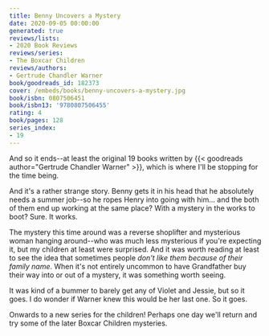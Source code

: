 ```yaml
---
title: Benny Uncovers a Mystery
date: 2020-09-05 00:00:00
generated: true
reviews/lists:
- 2020 Book Reviews
reviews/series:
- The Boxcar Children
reviews/authors:
- Gertrude Chandler Warner
book/goodreads_id: 182373
cover: /embeds/books/benny-uncovers-a-mystery.jpg
book/isbn: 0807506451
book/isbn13: '9780807506455'
rating: 4
book/pages: 128
series_index:
- 19
---
```

And so it ends--at least the original 19 books written by {{< goodreads author="Gertrude Chandler Warner" >}}, which is where I'll be stopping for the time being.  

And it's a rather strange story. Benny gets it in his head that he absolutely needs a summer job--so he ropes Henry into going with him... and the both of them end up working at the same place? With a mystery in the works to boot? Sure. It works.  

<!--more-->

The mystery this time around was a reverse shoplifter and mysterious woman hanging around--who was much less mysterious if you're expecting it, but my children at least were surprised. And it was worth reading at least to see the idea that sometimes people _don't like them because of their family name_. When it's not entirely uncommon to have Grandfather buy their way into or out of a mystery, it was something worth seeing.  

It was kind of a bummer to barely get any of Violet and Jessie, but so it goes. I do wonder if Warner knew this would be her last one. So it goes.  

Onwards to a new series for the children! Perhaps one day we'll return and try some of the later Boxcar Children mysteries.
